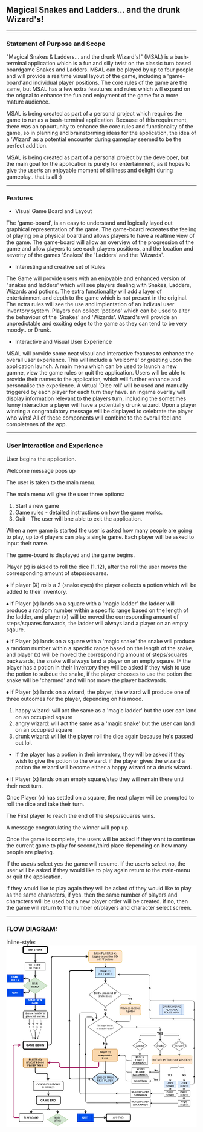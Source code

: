
## Magical Snakes and Ladders... and the drunk Wizard's!
---

### Statement of Purpose and Scope

"Magical Snakes & Ladders... and the drunk Wizard's!" (MSAL) is a bash-terminal application which is a fun and silly twist on the classic turn based boardgame Snakes and Ladders. MSAL can be played by up to four people and will provide a realtime visual layout of the game, including a 'game-board'and individual player positions. The core rules of the game are the same, but MSAL has a few extra feautures and rules which will expand on the orignal to enhance the fun and enjoyment of the game for a more mature audience.

MSAL is being created as part of a personal project which requires the game to run as a bash-terminal application. Because of this requirement, there was an oppurtunity to enhance the core rules and functionality of the game, so in planning and brainstorming ideas for the application, the idea of a 'Wizard' as a potential encounter during gameplay seemed to be the perfect addition.

MSAL is being created as part of a personal project by the developer, but the main goal for the application is purely for entertainment, as it hopes to give the user/s an enjoyable moment of silliness and delight during gameplay.. that is all :)

------------------------------------------------------------------------------------------------------------------------------

### Features

* Visual Game Board and Layout

The 'game-board', is an easy to understand and logically layed out graphical representation of the game. The game-board recreates the feeling of playing on a physical board and allows players to have a realtime view of the game. The game-board will allow an overview of the progression of the game and allow players to see each players positions, and the location and severity of the games 'Snakes' the 'Ladders' and the 'Wizards'.


* Interesting and creative set of Rules

The Game will provide users with an enjoyable and enhanced version of "snakes and ladders' which will see players dealing with Snakes, Ladders, Wizards and potions. The extra functionality will add a layer of entertainment and depth to the game which is not present in the original. The extra rules will see the use and implentation of an indivual user inventory system. Players can collect 'potions' which can be used to alter the behaviour of the 'Snakes' and 'Wizards'. Wizard's will provide an unpredictable and exciting edge to the game as they can tend to be very moody.. or Drunk.



* Interactive and Visual User Experience

MSAL will provide some neat visaul and interactive features to enhance the overall user experience. This will include a 'welcome' or greeting upon the application launch. A main menu which can be used to launch a new gamne, view the game rules or quit the application. Users will be able to provide their names to the application, which will further enhance and personalise the experience. A virtual 'Dice roll' will be used and manually triggered by each player for each turn they have. an ingame overlay will display information relevant to the players turn, including the sometimes funny interaction a player will have a potentially drunk wizard. Upon a player winning a congratulatory message will be displayed to celebrate the player who wins! All of these components will combine to the overall feel and completenes of the app.


------------------------------------------------------------------------------------------------------------------------------


### User Interaction and Experience

User begins the application.

Welcome message pops up

The user is taken to the main menu.

The main menu will give the user three options: 
1. Start a new game
2. Game rules - detailed instructions on how the game works.
3. Quit - The user will bne able to exit the application.

When a new game is started the user is asked how many people are going to play, up to 4 players can play a single game.
Each player will be asked to input their name.

The game-board is displayed and the game begins.

Player (x) is aksed to roll the dice (1..12), after the roll the user moves the corresponding amount of steps/squares. 

⦁ If player (X) rolls a 2 (snake eyes) the player collects a potion which will be added to their inventory.

⦁ if Player (x) lands on a square with a 'magic ladder' the ladder will produce a random number within a specific range based on the length of the ladder, and player (x) will be moved the corresponding amount of steps/squares forwards, the ladder will always land a player on an empty sqaure. 

⦁ if Player (x) lands on a square with a 'magic snake' the snake will produce a random number within a specific range based on the length of the snake, and player (x) will be moved the corresponding amount of steps/squares backwards, the snake will always land a player on an empty sqaure. IF the player has a potion in their inventory they will be asked if they wish to use the potion to subdue the snake, if the player chooses to use the potion the snake will be 'charmed' and will not move the player backwards.

⦁ if Player (x) lands on a wizard, the player, the wizard will produce one of three outcomes for the player, depending on his mood. 
1. happy wizard: will act the same as a 'magic ladder' but the user can land on an occupied sqaure
2. angry wizard: will act the same as a 'magic snake' but the user can land on an occupied square
3. drunk wizard: will let the player roll the dice again because he's passed out lol.

* If the player has a potion in their inventory, they will be asked if they wish to give the potion to the wizard.
if the player gives the wizard a potion the wizard will become either a happy wizard or a drunk wizard.


⦁ if Player (x) lands on an empty square/step they will remain there until their next turn.

Once Player (x) has settled on a square, the next player will be prompted to roll the dice and take their turn.

The First player to reach the end of the steps/squares wins.

A message congratulating the winner will pop up.

Once the game is complete, the users will be asked if they want to continue the current game to play for second/third place depending on how many people are playing.

If the user/s select yes the game will resume. If the user/s select no, the user will be asked if they would like to play again return to the main-menu or quit the application.

if they would like to play again they will be asked of they would like to play as the same characters, if yes. then the same number of players and characters will be used but a new player order will be created. if no, then the game will return to the number of/players and character select screen.


-------

### FLOW DIAGRAM:


Inline-style: 
![alt text](https://github.com/ben-rochlin/snakes_and_ladders/blob/master/docs/FLOW%20DIAGRAM.jpg "FLOW CHART")







